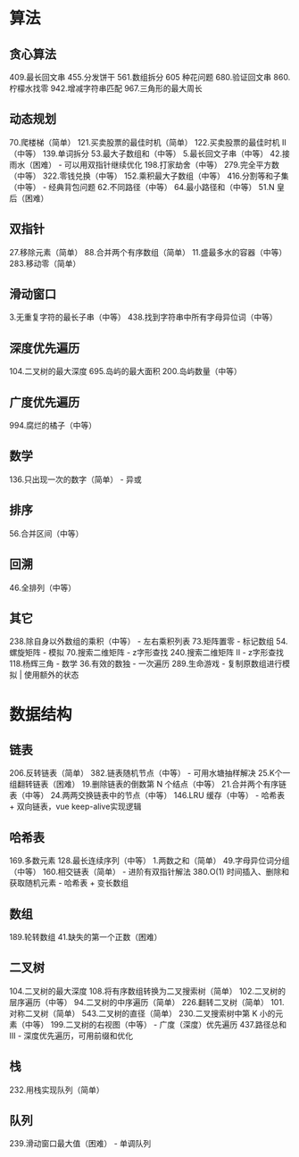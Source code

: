 # 算法

  ## 贪心算法
  409.最长回文串
  455.分发饼干
  561.数组拆分
  605 种花问题
  680.验证回文串
  860.柠檬水找零
  942.增减字符串匹配
  967.三角形的最大周长

  ## 动态规划
  70.爬楼梯（简单）
  121.买卖股票的最佳时机（简单）
  122.买卖股票的最佳时机 II（中等）
  139.单词拆分
  53.最大子数组和（中等）
  5.最长回文子串（中等）
  42.接雨水（困难） - 可以用双指针继续优化
  198.打家劫舍（中等）
  279.完全平方数（中等）
  322.零钱兑换（中等）
  152.乘积最大子数组（中等）
  416.分割等和子集（中等） - 经典背包问题
  62.不同路径（中等）
  64.最小路径和（中等）
  51.N 皇后（困难）

  ## 双指针
  27.移除元素（简单）
  88.合并两个有序数组（简单）
  11.盛最多水的容器（中等）
  283.移动零（简单）

  ## 滑动窗口
  3.无重复字符的最长子串（中等）
  438.找到字符串中所有字母异位词（中等）

  ## 深度优先遍历
  104.二叉树的最大深度
  695.岛屿的最大面积
  200.岛屿数量（中等）

  ## 广度优先遍历
  994.腐烂的橘子（中等）

  ## 数学
  136.只出现一次的数字（简单） - 异或

  ## 排序
  56.合并区间（中等）

  ## 回溯
  46.全排列（中等）

  ## 其它
  238.除自身以外数组的乘积（中等） - 左右乘积列表
  73.矩阵置零 - 标记数组
  54.螺旋矩阵 - 模拟
  70.搜索二维矩阵 - z字形查找
  240.搜索二维矩阵 II - z字形查找
  118.杨辉三角 - 数学
  36.有效的数独 - 一次遍历
  289.生命游戏 - 复制原数组进行模拟 | 使用额外的状态


# 数据结构

  ## 链表
  206.反转链表（简单）
  382.链表随机节点（中等） - 可用水塘抽样解决
  25.K个一组翻转链表（困难）
  19.删除链表的倒数第 N 个结点（中等）
  21.合并两个有序链表（中等）
  24.两两交换链表中的节点（中等）
  146.LRU 缓存（中等） - 哈希表 + 双向链表，vue keep-alive实现逻辑

  ## 哈希表
  169.多数元素
  128.最长连续序列（中等）
  1.两数之和（简单）
  49.字母异位词分组（中等）
  160.相交链表（简单） - 进阶有双指针解法
  380.O(1) 时间插入、删除和获取随机元素 - 哈希表 + 变长数组

  ## 数组
  189.轮转数组
  41.缺失的第一个正数（困难）

  ## 二叉树
  104.二叉树的最大深度
  108.将有序数组转换为二叉搜索树（简单）
  102.二叉树的层序遍历（中等）
  94.二叉树的中序遍历（简单）
  226.翻转二叉树（简单）
  101.对称二叉树（简单）
  543.二叉树的直径（简单）
  230.二叉搜索树中第 K 小的元素（中等）
  199.二叉树的右视图（中等） - 广度（深度）优先遍历
  437.路径总和 III - 深度优先遍历，可用前缀和优化

  ## 栈
  232.用栈实现队列（简单）

  ## 队列
  239.滑动窗口最大值（困难） - 单调队列